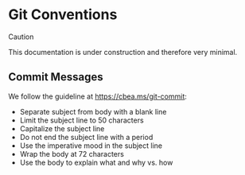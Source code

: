 # Git Conventions

> [!CAUTION]
> This documentation is under construction and therefore very minimal.

## Commit Messages
We follow the guideline at https://cbea.ms/git-commit:
- Separate subject from body with a blank line
- Limit the subject line to 50 characters
- Capitalize the subject line
- Do not end the subject line with a period
- Use the imperative mood in the subject line
- Wrap the body at 72 characters
- Use the body to explain what and why vs. how
